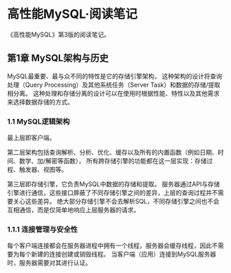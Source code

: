 # 高性能MySQL·阅读笔记

《高性能MySQL》第3版的阅读笔记。

## 第1章 MySQL架构与历史

MySQL最重要、最与众不同的特性是它的存储引擎架构，
这种架构的设计将查询处理（Query Processing）及其他系统任务（Server Task）和数据的存储/提取相分离。
这种处理和存储分离的设计可以在使用时根据性能、特性以及其他需求来选择数据存储的方式。

### 1.1 MySQL逻辑架构

最上层即客户端。

第二层架构包括查询解析、分析、优化、缓存以及所有的内置函数（例如日期、时间、数学、加/解密等函数），
所有跨存储引擎的功能都在这一层实现：存储过程、触发器、视图等。

第三层即存储引擎，它负责MySQL中数据的存储和提取。
服务器通过API与存储引擎进行通信，这些接口屏蔽了不同存储引擎之间的差异，上层的查询过程并不需要关心这些差异。
绝大部分存储引擎不会去解析SQL，不同存储引擎之间也不会互相通信，而是仅简单地响应上层服务器的请求。

### 1.1.1 连接管理与安全性

每个客户端连接都会在服务器进程中拥有一个线程，服务器会缓存线程，因此不需要为每个新建的连接创建或销毁线程。
当客户端（应用）连接到MySQL服务器时，服务器需要对其进行认证。
